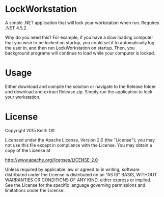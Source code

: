 <h1>LockWorkstation</h1>
<p>A simple .NET application that will lock your workstation when run. Requires .NET 4.5.2.</p>

<p>Why do you need this?  For example, if you have a slow loading computer that you wish to be locked on startup, you could set it to automatically log the user in, and then run LockWorkstation on startup.  Then, you background programs will continue to load while your computer is locked.</p>

<h1>Usage</h1>
<p>Either download and compile the solution or navigate to the Release folder and download and extract Release.zip.  Simply run the application to lock your workstation.</p>

<h1>License</h1>
<p>Copyright 2015 Keith Ott</p>

<p>Licensed under the Apache License, Version 2.0 (the "License"); you may not use this file except in compliance with the License. You may obtain a copy of the License at</p>

<p><a href="http://www.apache.org/licenses/LICENSE-2.0">http://www.apache.org/licenses/LICENSE-2.0</a></p>

<p>Unless required by applicable law or agreed to in writing, software distributed under the License is distributed on an "AS IS" BASIS, WITHOUT WARRANTIES OR CONDITIONS OF ANY KIND, either express or implied. See the License for the specific language governing permissions and limitations under the License.</p>